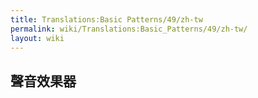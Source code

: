 ```yaml
---
title: Translations:Basic Patterns/49/zh-tw
permalink: wiki/Translations:Basic_Patterns/49/zh-tw/
layout: wiki
---
```


## 聲音效果器
